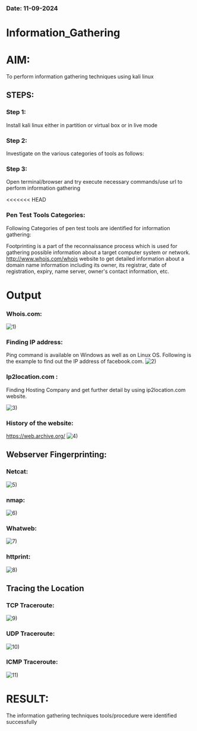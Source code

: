 ### Date: 11-09-2024
# Information_Gathering

# AIM:

To perform information gathering techniques using kali linux 

## STEPS:

### Step 1:

Install kali linux either in partition or virtual box or in live mode

### Step 2:

Investigate on the various categories of tools as follows:

### Step 3:
Open terminal/browser and try execute necessary commands/use url to perform information gathering

<<<<<<< HEAD
### Pen Test Tools Categories:  

Following Categories of pen test tools are identified for information gathering:

Footprinting is a part of the reconnaissance process which is used for gathering possible information about a target computer system or network.
http://www.whois.com/whois website to get detailed information about a domain name information including its owner, its registrar, date of registration, expiry, name server, owner's contact information, etc.

# Output
### Whois.com:
![1)](https://github.com/user-attachments/assets/3a3d601f-1cd8-4b4e-9583-81d8d3a2493f)

### Finding IP address:
Ping command is available on Windows as well as on Linux OS. Following is the example to find out the IP address of facebook.com.
![2)](https://github.com/user-attachments/assets/a4d9b8da-aa2c-4bc8-9d05-db1cb0d78baa)


### Ip2location.com :
Finding Hosting Company and get further detail by using ip2location.com website.

![3)](https://github.com/user-attachments/assets/d34e062a-a515-4694-a235-62ebebc4ed70)


### History of the website:
https://web.archive.org/
![4)](https://github.com/user-attachments/assets/82a2294e-3ee6-4ffb-a8fb-13c4143d44fc)




## Webserver Fingerprinting:

### Netcat:
![5)](https://github.com/user-attachments/assets/b42fb3dc-8edc-4daa-bc5c-fd27090173c5)


 
### nmap:
![6)](https://github.com/user-attachments/assets/11c6ad40-a935-4210-93ba-239d8cf35041)


### Whatweb:
![7)](https://github.com/user-attachments/assets/9cc2c4c0-4fa5-4e6f-a9a5-a7336fe9e47f)


### httprint:
![8)](https://github.com/user-attachments/assets/68d3a075-daf6-4d1e-b924-64080454c46e)


## Tracing the Location
### TCP Traceroute:
![9)](https://github.com/user-attachments/assets/2b59de0b-7f17-47b7-bc93-5e090a181277)


### UDP Traceroute:
![10)](https://github.com/user-attachments/assets/31eb1477-9678-479e-9fdd-a512824d74d3)



### ICMP Traceroute:

![11)](https://github.com/user-attachments/assets/d4e924e3-462a-45ba-8874-eefe334de5af)


# RESULT:
The information gathering techniques tools/procedure were  identified successfully
